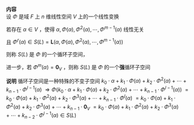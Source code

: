 **内容**  
设 $\Phi$ 是域 $F$ 上 $n$ 维线性空间 $V$ 上的一个线性变换  
  
若存在 $\alpha\in V$ ，使得 $\alpha,\Phi(\alpha),\Phi^2(\alpha),\cdots,\Phi^{m-1}(\alpha)$ 线性无关  
  
且 $\Phi^r(\alpha)\in S(L)=\mathbf{L}(\alpha,\Phi(\alpha),\Phi^2(\alpha),\cdots,\Phi^{m-1}(\alpha))$  
  
则称 $S(L)$ 是 $\Phi$ 的一个循环子空间，  
  
进一步，若 $\Phi^m(\alpha)=\mathbf0_V$ ，则称 $S(L)$ 是 $\Phi$ 的一个**强**循环子空间  

**说明**
循环子空间是一种特殊的不变子空间
$k_0\cdot\alpha+k_1\cdot\Phi(\alpha)+k_2\cdot\Phi^2(\alpha)+\cdots+k_{n-1}\cdot\Phi^{l-1}(\alpha)$
$\Rightarrow\Phi(k_0\cdot\alpha+k_1\cdot\Phi(\alpha)+k_2\cdot\Phi^2(\alpha)+\cdots+k_{n-1}\cdot\Phi^{l-1}(\alpha))$
$=k_0\cdot\Phi(\alpha)+k_1\cdot\Phi^2(\alpha)+k_2\cdot\Phi^3(\alpha)+\cdots+k_{n-1}\cdot\Phi^l(\alpha)$
$=k_0\cdot\Phi(\alpha)+k_1\cdot\Phi^2(\alpha)+k_2\cdot\Phi^3(\alpha)+\cdots+k_{n-1}\cdot\mathbf0_V$
$=k_0\cdot\Phi(\alpha)+k_1\cdot\Phi^2(\alpha)+k_2\cdot\Phi^3(\alpha)+\cdots+k_{n-2}\cdot\Phi^{l-1}(\alpha)\in S(L)$
